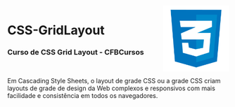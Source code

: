 <img src="logo-css-3-512.png" align="right" width="150">

# CSS-GridLayout

<h3>Curso de CSS Grid Layout - CFBCursos</h3>
<br>

Em Cascading Style Sheets, o layout de grade CSS ou a grade CSS criam layouts de grade de design da Web complexos e responsivos com mais facilidade e consistência em todos os navegadores.
